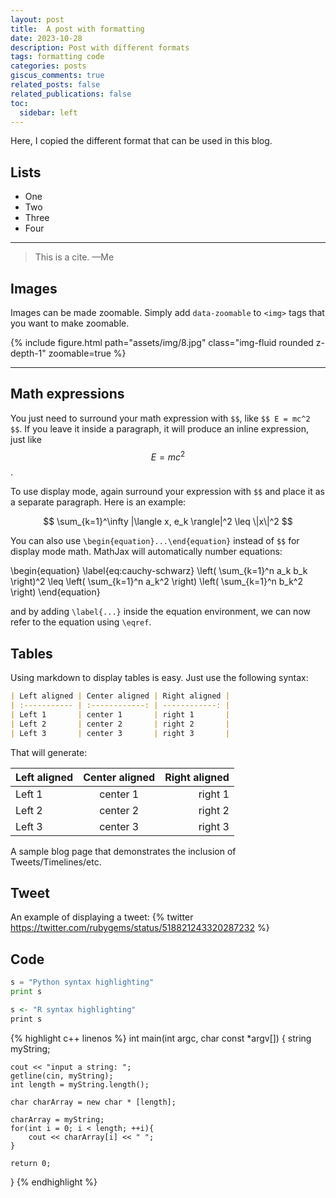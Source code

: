 ```yaml
---
layout: post
title:  A post with formatting
date: 2023-10-28
description: Post with different formats
tags: formatting code
categories: posts
giscus_comments: true
related_posts: false
related_publications: false
toc:
  sidebar: left
---
```

Here, I copied the different format that can be used in this blog.

## Lists
<ul>
    <li>One</li>
    <li>Two</li>
    <li>Three</li>
    <li>Four</li>
</ul>

<hr>

<blockquote>
    This is a cite.
    —Me
</blockquote>

## Images

Images can be made zoomable.
Simply add `data-zoomable` to `<img>` tags that you want to make zoomable.


<div class="col-sm mt-3 mt-md-0">
    {% include figure.html path="assets/img/8.jpg" class="img-fluid rounded z-depth-1" zoomable=true %}
</div>

<hr>

## Math expressions

You just need to surround your math expression with `$$`, like `$$ E = mc^2 $$`. If you leave it inside a paragraph, it will produce an inline expression, just like $$ E = mc^2 $$.

To use display mode, again surround your expression with `$$` and place it as a separate paragraph. Here is an example:

$$
\sum_{k=1}^\infty |\langle x, e_k \rangle|^2 \leq \|x\|^2
$$

You can also use `\begin{equation}...\end{equation}` instead of `$$` for display mode math.
MathJax will automatically number equations:

\begin{equation}
\label{eq:cauchy-schwarz}
\left( \sum_{k=1}^n a_k b_k \right)^2 \leq \left( \sum_{k=1}^n a_k^2 \right) \left( \sum_{k=1}^n b_k^2 \right)
\end{equation}

and by adding `\label{...}` inside the equation environment, we can now refer to the equation using `\eqref`.



## Tables

Using markdown to display tables is easy. Just use the following syntax:

```markdown
| Left aligned | Center aligned | Right aligned |
| :----------- | :------------: | ------------: |
| Left 1       | center 1       | right 1       |
| Left 2       | center 2       | right 2       |
| Left 3       | center 3       | right 3       |
```

That will generate:

| Left aligned | Center aligned | Right aligned |
| :----------- | :------------: | ------------: |
| Left 1       | center 1       | right 1       |
| Left 2       | center 2       | right 2       |
| Left 3       | center 3       | right 3       |

A sample blog page that demonstrates the inclusion of Tweets/Timelines/etc.

## Tweet
An example of displaying a tweet:
{% twitter https://twitter.com/rubygems/status/518821243320287232 %}

## Code
```python
s = "Python syntax highlighting"
print s
```

```r
s <- "R syntax highlighting"
print s
```

{% highlight c++ linenos %}
int main(int argc, char const \*argv[])
{
    string myString;

    cout << "input a string: ";
    getline(cin, myString);
    int length = myString.length();

    char charArray = new char * [length];

    charArray = myString;
    for(int i = 0; i < length; ++i){
        cout << charArray[i] << " ";
    }

    return 0;
}
{% endhighlight %}
